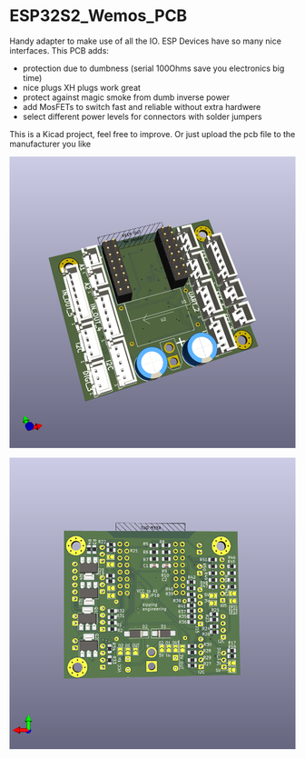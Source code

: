 # ESP32S2_Wemos_PCB
Handy adapter to make use of all the IO.
ESP Devices have so many nice interfaces. This PCB adds:
- protection due to dumbness (serial 100Ohms save you electronics big time)
- nice plugs XH plugs work great
- protect against magic smoke from dumb inverse power
- add MosFETs to switch fast and reliable without extra hardwere
- select different power levels for connectors with solder jumpers

This is a Kicad project, feel free to improve. Or just upload the pcb file to the manufacturer you like

![front view](ESP32S2_adapter.png)


![rear view](ESP32S2_adapter_back.png)


